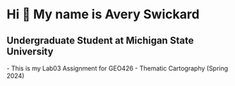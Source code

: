 Hi 👋 My name is Avery Swickard
===============================

Undergraduate Student at Michigan State University
--------------------------------------------------

\- This is my Lab03 Assignment for GEO426 - Thematic Cartography (Spring 2024)

